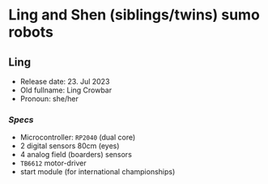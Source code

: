# Ling and Shen (siblings/twins) sumo robots

## Ling

* Release date: 23. Jul 2023
* Old fullname: Ling Crowbar
* Pronoun: she/her

### *Specs*

* Microcontroller: `RP2040` (dual core)
* 2 digital sensors 80cm (eyes)
* 4 analog field (boarders) sensors
* `TB6612` motor-driver
* start module (for international championships)
